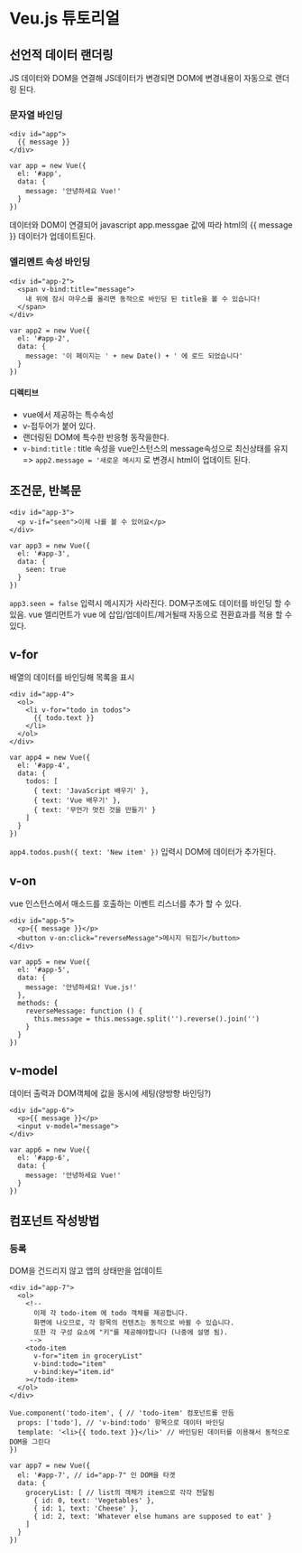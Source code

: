 # Veu.js 튜토리얼

## 선언적 데이터 랜더링

JS 데이터와 DOM을 연결해 JS데이터가 변경되면 DOM에 변경내용이 자동으로 랜더링 된다.

### 문자열 바인딩

```
<div id="app">
  {{ message }}
</div>
```

```
var app = new Vue({
  el: '#app',
  data: {
    message: '안녕하세요 Vue!'
  }
})
```

데이터와 DOM이 연결되어 javascript app.messgae 값에 따라 html의 {{ message }} 데이터가 업데이트된다.

### 엘리멘트 속성 바인딩

```
<div id="app-2">
  <span v-bind:title="message">
    내 위에 잠시 마우스를 올리면 동적으로 바인딩 된 title을 볼 수 있습니다!
  </span>
</div>
```

```
var app2 = new Vue({
  el: '#app-2',
  data: {
    message: '이 페이지는 ' + new Date() + ' 에 로드 되었습니다'
  }
})
```

#### 디렉티브

- vue에서 제공하는 특수속성
- v-접두어가 붙어 있다.
- 랜더링된 DOM에 특수한 반응형 동작을한다.
- `v-bind:title` : title 속성을 vue인스턴스의 message속성으로 최신상태를 유지
  => `app2.message = '새로운 메시지` 로 변경시 html이 업데이트 된다.

## 조건문, 반복문

```
<div id="app-3">
  <p v-if="seen">이제 나를 볼 수 있어요</p>
</div>
```

```
var app3 = new Vue({
  el: '#app-3',
  data: {
    seen: true
  }
})
```

`app3.seen = false` 입력시 메시지가 사라진다. DOM구조에도 데이터를 바인딩 할 수 있음.
vue 엘리먼트가 vue 에 삽입/업데이트/제거될때 자동으로 젼환효과를 적용 할 수 있다.

## v-for

배열의 데이터를 바인딩해 목록을 표시

```
<div id="app-4">
  <ol>
    <li v-for="todo in todos">
      {{ todo.text }}
    </li>
  </ol>
</div>
```

```
var app4 = new Vue({
  el: '#app-4',
  data: {
    todos: [
      { text: 'JavaScript 배우기' },
      { text: 'Vue 배우기' },
      { text: '무언가 멋진 것을 만들기' }
    ]
  }
})
```

`app4.todos.push({ text: 'New item' })` 입력시 DOM에 데이터가 추가된다.

## v-on

vue 인스턴스에서 매소드를 호출하는 이벤트 리스너를 추가 할 수 있다.

```
<div id="app-5">
  <p>{{ message }}</p>
  <button v-on:click="reverseMessage">메시지 뒤집기</button>
</div>
```

```
var app5 = new Vue({
  el: '#app-5',
  data: {
    message: '안녕하세요! Vue.js!'
  },
  methods: {
    reverseMessage: function () {
      this.message = this.message.split('').reverse().join('')
    }
  }
})
```

## v-model

데이터 출력과 DOM객체에 값을 동시에 세팅(양방향 바인딩?)

```
<div id="app-6">
  <p>{{ message }}</p>
  <input v-model="message">
</div>
```

```
var app6 = new Vue({
  el: '#app-6',
  data: {
    message: '안녕하세요 Vue!'
  }
})
```

## 컴포넌트 작성방법

### 등록

DOM을 건드리지 않고 앱의 상태만을 업데이트

```
<div id="app-7">
  <ol>
    <!--
      이제 각 todo-item 에 todo 객체를 제공합니다.
      화면에 나오므로, 각 항목의 컨텐츠는 동적으로 바뀔 수 있습니다.
      또한 각 구성 요소에 "키"를 제공해야합니다 (나중에 설명 됨).
     -->
    <todo-item
      v-for="item in groceryList"
      v-bind:todo="item"
      v-bind:key="item.id"
    ></todo-item>
  </ol>
</div>
```

```
Vue.component('todo-item', { // 'todo-item' 컴포넌트를 만듬
  props: ['todo'], // 'v-bind:todo' 항목으로 데이터 바인딩
  template: '<li>{{ todo.text }}</li>' // 바인딩된 데이터를 이용해서 동적으로 DOM을 그린다
})

var app7 = new Vue({
  el: '#app-7', // id="app-7" 인 DOM을 타겟
  data: {
    groceryList: [ // list의 객체가 item으로 각각 전달됨
      { id: 0, text: 'Vegetables' },
      { id: 1, text: 'Cheese' },
      { id: 2, text: 'Whatever else humans are supposed to eat' }
    ]
  }
})
```
